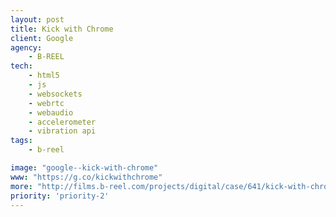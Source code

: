 ```yaml
---
layout: post
title: Kick with Chrome
client: Google
agency:
    - B-REEL
tech:
    - html5
    - js
    - websockets
    - webrtc
    - webaudio
    - accelerometer
    - vibration api
tags:
    - b-reel  

image: "google--kick-with-chrome"
www: "https://g.co/kickwithchrome"
more: "http://films.b-reel.com/projects/digital/case/641/kick-with-chrome/"
priority: 'priority-2'
---
```

